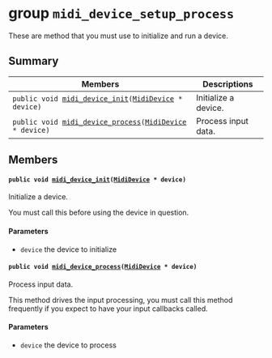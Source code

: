 # group `midi_device_setup_process` 

These are method that you must use to initialize and run a device.

## Summary

 Members                        | Descriptions                                
--------------------------------|---------------------------------------------
`public void `[`midi_device_init`](#group__midi__device__setup__process_1gaf29deddc94ea98a59daa0bde1aefd9d9)`(`[`MidiDevice`](.build/docs/internals/midi_device.md#struct__midi__device)` * device)`            | Initialize a device.
`public void `[`midi_device_process`](#group__midi__device__setup__process_1gaa3d5993d0e998a1b59bbf5ab9c7b492b)`(`[`MidiDevice`](.build/docs/internals/midi_device.md#struct__midi__device)` * device)`            | Process input data.

## Members

#### `public void `[`midi_device_init`](#group__midi__device__setup__process_1gaf29deddc94ea98a59daa0bde1aefd9d9)`(`[`MidiDevice`](.build/docs/internals/midi_device.md#struct__midi__device)` * device)` 

Initialize a device.

You must call this before using the device in question.

#### Parameters
* `device` the device to initialize

#### `public void `[`midi_device_process`](#group__midi__device__setup__process_1gaa3d5993d0e998a1b59bbf5ab9c7b492b)`(`[`MidiDevice`](.build/docs/internals/midi_device.md#struct__midi__device)` * device)` 

Process input data.

This method drives the input processing, you must call this method frequently if you expect to have your input callbacks called.

#### Parameters
* `device` the device to process

